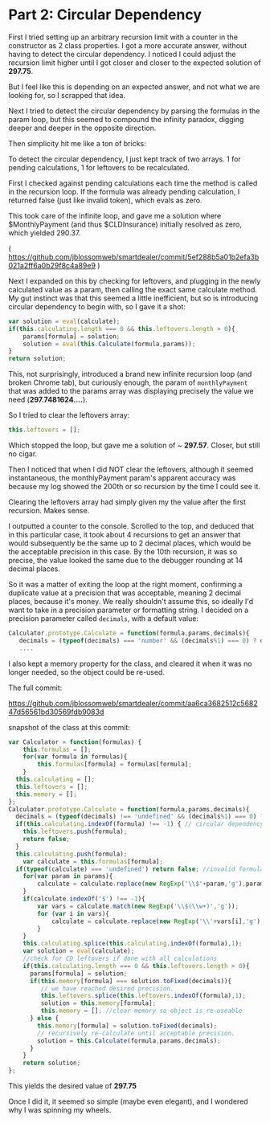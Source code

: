 Part 2: Circular Dependency
===========================

First I tried setting up an arbitrary recursion limit with a counter in the constructor as 2 class properties.
I got a more accurate answer, without having to detect the circular dependency. 
I noticed I could adjust the recursion limit higher until I got closer and closer to the expected solution of <b>297.75</b>.

But I feel like this is depending on an expected answer, and not what we are looking for, so I scrapped that idea.

Next I tried to detect the circular dependency by parsing the formulas in the param loop, but this seemed to compound the infinity paradox, digging deeper and deeper in the opposite direction.

Then simplicity hit me like a ton of bricks:

To detect the circular dependency, I just kept track of two arrays. 
1 for pending calculations, 1 for leftovers to be recalculated. 

First I checked against pending calculations each time the method is called in the recursion loop. If the formula was already pending calculation, I returned false (just like invalid token), which evals as zero.

This took care of the infinite loop, and gave me a solution where $MonthlyPayment (and thus $CLDInsurance) initially resolved as zero, which yielded 290.37.

( https://github.com/jblossomweb/smartdealer/commit/5ef288b5a01b2efa3b021a2ff6a0b29f8c4a89e9 )

Next I expanded on this by checking for leftovers, and plugging in the newly calculated value as a param, then calling the exact same calculate method. My gut instinct was that this seemed a little inefficient, but so is introducing circular dependency to begin with, so I gave it a shot: 

```js
var solution = eval(calculate);
if(this.calculating.length === 0 && this.leftovers.length > 0){
    params[formula] = solution;
    solution = eval(this.Calculate(formula,params));
}
return solution;
```

This, not surprisingly, introduced a brand new infinite recursion loop (and broken Chrome tab), but curiously enough, the param of `monthlyPayment` that was added to the params array was displaying precisely the value we need (<b>297.7481624....</b>). 

So I tried to clear the leftovers array:
```js
this.leftovers = [];
```
Which stopped the loop, but gave me a solution of ~ <b>297.57</b>. Closer, but still no cigar.

Then I noticed that when I did NOT clear the leftovers, although it seemed instantaneous, the monthlyPayment param's apparent accuracy was because my log showed the 200th or so recursion by the time I could see it. 

Clearing the leftovers array had simply given my the value after the first recursion. Makes sense.

I outputted a counter to the console. Scrolled to the top, and deduced that in this particular case, it took about 4 recursions to get an answer that would subsequently be the same up to 2 decimal places, which would be the acceptable precision in this case. By the 10th recursion, it was so precise, the value looked the same due to the debugger rounding at 14 decimal places.

So it was a matter of exiting the loop at the right moment, confirming a duplicate value at a precision that was acceptable, meaning 2 decimal places, because it's money. We really shouldn't assume this, so ideally I'd want to take in a precision parameter or formatting string. I decided on a precision parameter called `decimals`, with a default value:

```js
Calculator.prototype.Calculate = function(formula,params,decimals){
   decimals = (typeof(decimals) === 'number' && (decimals%1) === 0) ? decimals : 2;
   ....
```

I also kept a memory property for the class, and cleared it when it was no longer needed, so the object could be re-used.

The full commit:

https://github.com/jblossomweb/smartdealer/commit/aa6ca3682512c568247d56561bd30569fdb9083d

snapshot of the class at this commit:

```js
var Calculator = function(formulas) {
	this.formulas = [];
  	for(var formula in formulas){
  		this.formulas[formula] = formulas[formula];
  	}
  this.calculating = [];
  this.leftovers = [];
  this.memory = [];
};
Calculator.prototype.Calculate = function(formula,params,decimals){
  decimals = (typeof(decimals) !== 'undefined' && (decimals%1) === 0) ? decimals : 2; //default
  if(this.calculating.indexOf(formula) !== -1) { // circular dependency
    this.leftovers.push(formula);
    return false;
  }
  this.calculating.push(formula);
	var calculate = this.formulas[formula];
  if(typeof(calculate) === 'undefined') return false; //invalid formula
	for(var param in params){
  		calculate = calculate.replace(new RegExp('\\$'+param,'g'),params[param]);
  	}
  	if(calculate.indexOf('$') !== -1){
  		var vars = calculate.match(new RegExp('\\$(\\w+)','g'));
  		for (var i in vars){
  			calculate = calculate.replace(new RegExp('\\'+vars[i],'g'),this.Calculate(vars[i].substr(1),params,decimals));
  		}
  	}
    this.calculating.splice(this.calculating.indexOf(formula),1);
    var solution = eval(calculate);
    //check for CD leftovers if done with all calculations
    if(this.calculating.length === 0 && this.leftovers.length > 0){
      params[formula] = solution;
      if(this.memory[formula] === solution.toFixed(decimals)){
         // we have reached desired precision.
         this.leftovers.splice(this.leftovers.indexOf(formula),1);
         solution = this.memory[formula];
         this.memory = []; //clear memory so object is re-useable
      } else {
        this.memory[formula] = solution.toFixed(decimals);
        // recursively re-calculate until acceptable precision.
        solution = this.Calculate(formula,params,decimals);
      }
    }
  	return solution;
};
```

This yields the desired value of <b>297.75</b>

Once I did it, it seemed so simple (maybe even elegant), and I wondered why I was spinning my wheels.
